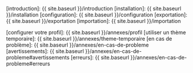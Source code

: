 [lalf]: https://github.com/Roromis/Lalf-Forumactif/

[introduction]: {{ site.baseurl }}/introduction
[installation]: {{ site.baseurl }}/installation
[configuration]: {{ site.baseurl }}/configuration
[exportation]: {{ site.baseurl }}/exportation
[importation]: {{ site.baseurl }}/importation

[configurer votre profil]: {{ site.baseurl }}/annexes/profil
[utiliser un thème temporaire]: {{ site.baseurl }}/annexes/theme-temporaire
[en cas de problème]: {{ site.baseurl }}/annexes/en-cas-de-probleme
[avertissements]: {{ site.baseurl }}/annexes/en-cas-de-probleme#avertissements
[erreurs]: {{ site.baseurl }}/annexes/en-cas-de-probleme#erreurs

[rapport de bug]: https://github.com/Roromis/Lalf-Forumactif/issues "Rapport de bug"
[don paypal]: https://www.paypal.com/cgi-bin/webscr?cmd=_s-xclick&hosted_button_id=RXF2GPSMXNX2J "Don Paypal"

[python]: https://www.python.org/ "Python"
[pyquery]: https://bitbucket.org/olauzanne/pyquery/	"PyQuery - jquery-like library for python"
[requests]: http://docs.python-requests.org/en/latest/ "Requests - HTTP library for Python"
[pillow]: http://python-pillow.org/ "Pillow - Python Imaging Library fork"
[gocr]: http://jocr.sourceforge.net/download.html "GOCR - Optical Character Recognition"
[crawler converters]: https://www.phpbb.com/community/viewtopic.php?f=65&t=1761395

[miniconda]: http://conda.pydata.org/miniconda.html
[installation phpbb]: http://forums.phpbb-fr.com/documentation/installation/installation-de-phpbb3-a170-view.html

